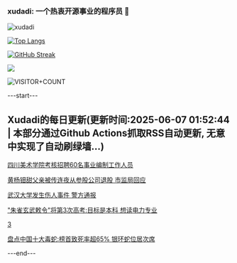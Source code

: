 ### xudadi: 一个热衷开源事业的程序员 👋

![xudadi](https://github-readme-stats-git-masterorgs-github-readme-stats-team.vercel.app/api?username=xudadi)

[![Top Langs](https://github-readme-stats.vercel.app/api/top-langs/?username=xudadi)](https://github.com/anuraghazra/github-readme-stats)

[![GitHub Streak](https://streak-stats.demolab.com?user=xudadi&locale=zh_Hans)](https://git.io/streak-stats)

![](https://raw.githubusercontent.com/xudadi/xudadi/main/assets/github-contribution-grid-snake.svg)

![VISITOR+COUNT](https://komarev.com/ghpvc/?username=xudadi&label=VISITOR+COUNT)


---start---

## Xudadi的每日更新(更新时间:2025-06-07 01:52:44 | 本部分通过Github Actions抓取RSS自动更新, 无意中实现了自动刷绿墙...)

[四川美术学院考核招聘60名事业编制工作人员](https://www.gongkaoleida.com/article/2438257)

[黄杨钿甜父亲被传连夜从参股公司退股 市监局回应](https://m.163.com/news/article/K1D42JFC053469KC.html)

[武汉大学发生伤人事件 警方通报](https://m.163.com/news/article/K1D3A7VQ0534A4SC.html)

["朱雀玄武敕令"将第3次高考:目标是本科 想读电力专业](https://m.163.com/news/article/K1D1505F051492T3.html)

[3](https://m.163.com/touch/news/sub/domestic)

[盘点中国十大毒蛇:榜首致死率超65% 银环蛇位居次席](https://m.163.com/news/article/K1CIC18N0550A0OW.html)

---end---

